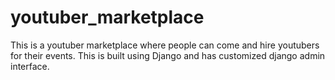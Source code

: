# youtuber_marketplace
This is a youtuber marketplace where people can come and hire youtubers for their events. 
This is built using Django and has customized django admin interface.
